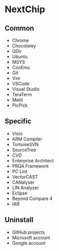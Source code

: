 # NextChip

## Common

* Chrome
* Chocolatey
* QDir
* Ubuntu
* MSYS
* ConEmu
* Git
* Vim
* VSCode
* Visual Studio
* TeraTerm
* Meld
* PicPick

## Specific

* Visio
* ARM Compiler
* TortoiseSVN
* SourceTree
* CVD
* Enterprise Architect
* PRQA Framework
* PC Lint
* VectorCAST
* CANalyser
* LIN Analyzer
* Eclipse
* Beyond Compare 4
* IAR

## Uninstall

* GitHub projects
* Microsoft account
* Google account
